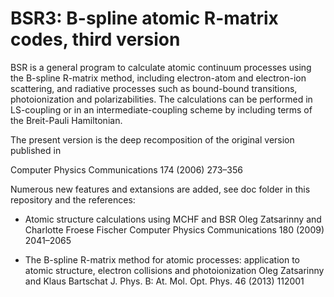 # BSR3: B-spline atomic R-matrix codes, third version

BSR is a general program to calculate atomic continuum processes using the B-spline R-matrix method, including 
electron-atom and electron-ion scattering, and radiative processes such as bound-bound transitions, photoionization and polarizabilities. The calculations can be performed in LS-coupling or in an intermediate-coupling scheme by including terms of the Breit-Pauli Hamiltonian. 

The present version is the deep recomposition of the original version published in

   Computer Physics Communications 174 (2006) 273–356 

Numerous new features and extansions are added, see doc folder in this repository and the references:

* Atomic structure calculations using MCHF and BSR
  Oleg Zatsarinny and Charlotte Froese Fischer
  Computer Physics Communications 180 (2009) 2041–2065

* The B-spline R-matrix method for atomic processes: 
  application to atomic structure, electron collisions and photoionization
  Oleg Zatsarinny and Klaus Bartschat
  J. Phys. B: At. Mol. Opt. Phys. 46 (2013) 112001
